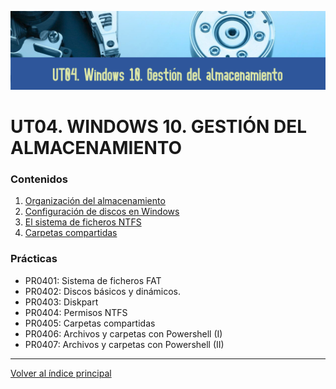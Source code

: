![Carátula UT04](imgs/caratula_ut04.png)

# UT04. WINDOWS 10. GESTIÓN DEL ALMACENAMIENTO

### Contenidos

1. [Organización del almacenamiento](01_organización.md)
2. [Configuración de discos en Windows](02_configuración_discos.md)
3. [El sistema de ficheros NTFS](03_ntfs.md)
4. [Carpetas compartidas](04_compartidas.md)


### Prácticas

- PR0401: Sistema de ficheros FAT
- PR0402: Discos básicos y dinámicos.
- PR0403: Diskpart
- PR0404: Permisos NTFS
- PR0405: Carpetas compartidas
- PR0406: Archivos y carpetas con Powershell (I)
- PR0407: Archivos y carpetas con Powershell (II)


***
[Volver al índice principal](../index.md)